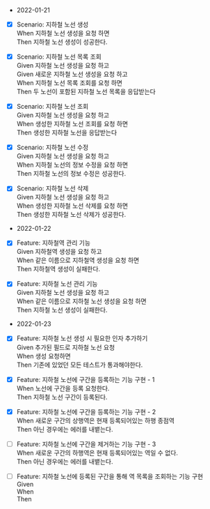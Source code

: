 
- 2022-01-21

- [X] Scenario: 지하철 노선 생성 <br>
    When 지하철 노선 생성을 요청 하면 <br>
    Then 지하철 노선 생성이 성공한다. <br>

- [X] Scenario: 지하철 노선 목록 조회 <br>
Given 지하철 노선 생성을 요청 하고 <br>
Given 새로운 지하철 노선 생성을 요청 하고 <br>
When 지하철 노선 목록 조회를 요청 하면 <br>
Then 두 노선이 포함된 지하철 노선 목록을 응답받는다 <br>

- [X] Scenario: 지하철 노선 조회 <br>
Given 지하철 노선 생성을 요청 하고 <br>
When 생성한 지하철 노선 조회를 요청 하면 <br>
Then 생성한 지하철 노선을 응답받는다 <br>

- [X] Scenario: 지하철 노선 수정 <br>
Given 지하철 노선 생성을 요청 하고 <br>
When 지하철 노선의 정보 수정을 요청 하면 <br>
Then 지하철 노선의 정보 수정은 성공한다. <br>

- [X] Scenario: 지하철 노선 삭제 <br>
Given 지하철 노선 생성을 요청 하고 <br>
When 생성한 지하철 노선 삭제를 요청 하면 <br>
Then 생성한 지하철 노선 삭제가 성공한다. <br>

- 2022-01-22

- [X] Feature: 지하철역 관리 기능 <br>
Given 지하철역 생성을 요청 하고 <br>
When 같은 이름으로 지하철역 생성을 요청 하면 <br>
Then 지하철역 생성이 실패한다. <br>

- [X] Feature: 지하철 노선 관리 기능 <br>
Given 지하철 노선 생성을 요청 하고 <br>
When 같은 이름으로 지하철 노선 생성을 요청 하면 <br>
Then 지하철 노선 생성이 실패한다. <br>
    
- 2022-01-23

- [X] Feature: 지하철 노선 생성 시 필요한 인자 추가하기 <br>
  Given 추가된 필드로 지하철 노선 요청<br>
  When  생성 요청하면 <br>
  Then  기존에 있었던 모든 테스트가 통과해야한다.<br>
  
- [X] Feature: 지하철 노선에 구간을 등록하는 기능 구현 - 1<br>
  When  노선에 구간을 등록 요청한다.<br>
  Then  지하철 노선 구간이 등록된다.<br>

- [X] Feature: 지하철 노선에 구간을 등록하는 기능 구현 - 2<br>
  When 새로운 구간의 상행역은 현재 등록되어있는 하행 종점역<br>
  Then 아닌 경우에는 에러를 내뱉는다. <br>
  
- [ ] Feature: 지하철 노선에 구간을 제거하는 기능 구현 - 3<br>
  When 새로운 구간의 하행역은 현재 등록되어있는 역일 수 없다.<br>
  Then 아닌 경우에는 에러를 내뱉는다. <br>
  
- [ ] Feature: 지하철 노선에 등록된 구간을 통해 역 목록을 조회하는 기능 구현<br>
  Given <br>
  When  <br>
  Then  <br>
